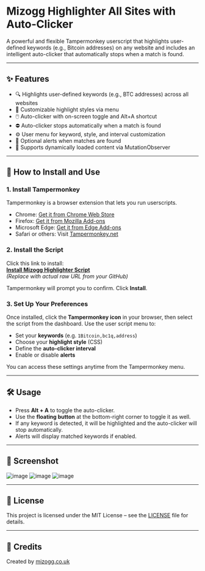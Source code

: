 # Mizogg Highlighter All Sites with Auto-Clicker

A powerful and flexible Tampermonkey userscript that highlights user-defined keywords (e.g., Bitcoin addresses) on any website and includes an intelligent auto-clicker that automatically stops when a match is found.

---

## ✨ Features

- 🔍 Highlights user-defined keywords (e.g., BTC addresses) across all websites
- 🎨 Customizable highlight styles via menu
- 🖱️ Auto-clicker with on-screen toggle and Alt+A shortcut
- ⛔ Auto-clicker stops automatically when a match is found
- ⚙️ User menu for keyword, style, and interval customization
- 🔔 Optional alerts when matches are found
- 🔄 Supports dynamically loaded content via MutationObserver

---

## 🚀 How to Install and Use

### 1. Install Tampermonkey

Tampermonkey is a browser extension that lets you run userscripts.

- Chrome: [Get it from Chrome Web Store](https://chrome.google.com/webstore/detail/tampermonkey/dhdgffkkebhmkfjojejmpbldmpobfkfo)
- Firefox: [Get it from Mozilla Add-ons](https://addons.mozilla.org/en-US/firefox/addon/tampermonkey/)
- Microsoft Edge: [Get it from Edge Add-ons](https://microsoftedge.microsoft.com/addons/detail/tampermonkey/dhdgffkkebhmkfjojejmpbldmpobfkfo)
- Safari or others: Visit [Tampermonkey.net](https://www.tampermonkey.net/)

### 2. Install the Script

Click this link to install:  
**[Install Mizogg Highlighter Script](https://raw.githubusercontent.com/yourusername/mizogg-highlighter/main/mizogg-highlighter.user.js)**  
*(Replace with actual raw URL from your GitHub)*

Tampermonkey will prompt you to confirm. Click **Install**.

### 3. Set Up Your Preferences

Once installed, click the **Tampermonkey icon** in your browser, then select the script from the dashboard. Use the user script menu to:

- Set your **keywords** (e.g. `1Bitcoin,bc1q,address`)
- Choose your **highlight style** (CSS)
- Define the **auto-clicker interval**
- Enable or disable **alerts**

You can access these settings anytime from the Tampermonkey menu.

---

## 🛠 Usage

- Press **Alt + A** to toggle the auto-clicker.
- Use the **floating button** at the bottom-right corner to toggle it as well.
- If any keyword is detected, it will be highlighted and the auto-clicker will stop automatically.
- Alerts will display matched keywords if enabled.

---

## 📸 Screenshot

![image](https://github.com/user-attachments/assets/0002b209-7124-4a01-9691-167c466d53e7)
![image](https://github.com/user-attachments/assets/20a6bd52-804f-45ca-9efe-10a05ac866d3)
![image](https://github.com/user-attachments/assets/c611f7ac-8c6c-438b-8043-0da14fa3b86e)


---

## 📄 License

This project is licensed under the MIT License – see the [LICENSE](LICENSE) file for details.

---

## 🙌 Credits

Created by [mizogg.co.uk](https://mizogg.com)
